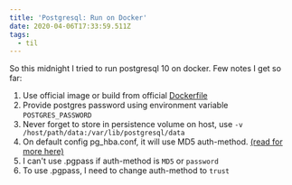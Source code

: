 ```yaml
---
title: 'Postgresql: Run on Docker'
date: 2020-04-06T17:33:59.511Z
tags:
  - til
---
```

So this midnight I tried to run postgresql 10 on docker. Few notes I get so far:

1. Use official image or build from official [Dockerfile](https://github.com/docker-library/postgres)
2. Provide postgres password using environment variable `POSTGRES_PASSWORD`
3. Never forget to store in persistence volume on host, use `-v /host/path/data:/var/lib/postgresql/data`
4. On default config pg_hba.conf, it will use MD5 auth-method. [(read for more here)](https://www.postgresql.org/docs/10/auth-pg-hba-conf.html)
5. I can't use .pgpass if auth-method is `MD5` or `password`
6. To use .pgpass, I need to change auth-method to `trust`
